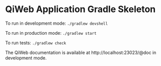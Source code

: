 # QiWeb Application Gradle Skeleton

To run in development mode: `./gradlew devshell`

To run in production mode: `./gradlew start`

To run tests: `./gradlew check`

The QiWeb documentation is available at http://localhost:23023/@doc in
development mode.
